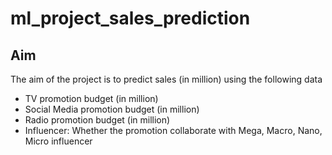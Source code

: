 # ml_project_sales_prediction

## Aim
The aim of the project is to predict sales (in million) using the following data

- TV promotion budget (in million)
- Social Media promotion budget (in million)
- Radio promotion budget (in million)
- Influencer: Whether the promotion collaborate with Mega, Macro, Nano, Micro influencer

